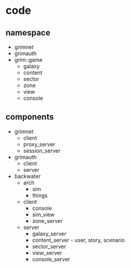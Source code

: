 # code

## namespace
* grimnet
* grimauth
* grim::game
	* galaxy
	* content
	* sector
	* zone
	* view
	* console

## components

* grimnet
	* client
	* proxy_server
	* session_server
* grimauth
	* client
	* server
* backwater
	* arch
		* sim
		* things
	* client
		* console
		* sim_view
		* zone_server
	* server
		* galaxy_server
		* content_server - user, story, scenario
		* sector_server
		* view_server
		* console_server
